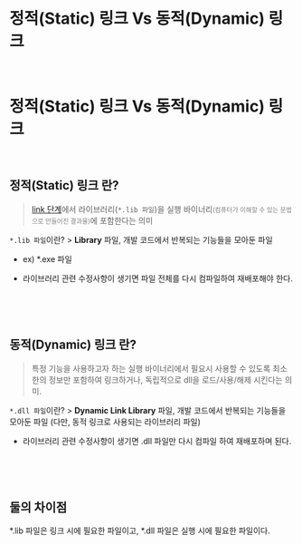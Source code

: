 # 정적(Static) 링크 Vs 동적(Dynamic) 링크


​	

# 정적(Static) 링크 Vs 동적(Dynamic) 링크

​	

## 정적(Static) 링크 란?

> [link 단계](https://jhnyang.tistory.com/40)에서 라이브러리(`*.lib 파일`)을 실행 바이너리<span style="font-size: .8em; color:grey">(컴퓨터가 이해할 수 있는 문법으로 만들어진 결과물)</span>에 포함한다는 의미

`*.lib 파일`이란?  >  **Library** 파일, 개발 코드에서 반복되는 기능들을 모아둔 파일

 - ex) *.exe 파일

 - 라이브러리 관련 수정사항이 생기면 파일 전체를 다시 컴파일하여 재배포해야 한다.

   ​	

   ​	

## 동적(Dynamic) 링크 란?

> 특정 기능을 사용하고자 하는 실행 바이너리에서 필요시 사용할 수 있도록 최소한의 정보만 포함하여 링크하거나, 독립적으로 dll을 로드/사용/해제 시킨다는 의미.

`*.dll 파일`이란?  >  **Dynamic Link Library** 파일, 개발 코드에서 반복되는 기능들을 모아둔 파일 (다만, 동적 링크로 사용되는 라이브러리 파일)

- 라이브러리 관련 수정사항이 생기면 .dll 파일만 다시 컴파일 하여 재배포하며 된다.

  ​		

  ​			

## 둘의 차이점

*.lib 파일은 링크 시에 필요한 파일이고, *.dll 파일은 실행 시에 필요한 파일이다.

​	

​	

​	

